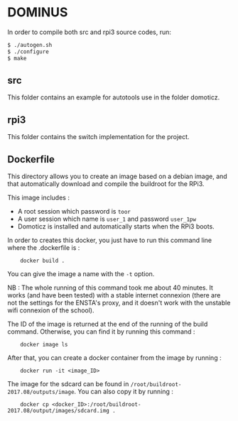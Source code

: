 # DOMINUS

In order to compile both src and rpi3 source codes, run:

```` bash
$ ./autogen.sh
$ ./configure
$ make
````

## src

This folder contains an example for autotools use in the folder domoticz.

## rpi3

This folder contains the switch implementation for the project.


## Dockerfile

This directory allows you to create an image based on a debian image, and that automatically download and compile the buildroot for the RPi3.

This image includes :
* A root session which password is `toor`
* A user session which name is `user_1` and password `user_1pw`
* Domoticz is installed and automatically starts when the RPi3 boots.

In order to creates this docker, you just have to run this command line where the .dockerfile is :

		docker build .

You can give the image a name with the `-t` option.

NB : The whole running of this command took me about 40 minutes. It works (and have been tested) with a stable internet connexion (there are not the settings for the ENSTA's proxy, and it doesn't work with the unstable wifi connexion of the school).


The ID of the image is returned at the end of the running of the build command. Otherwise, you can find it by running this command :

		docker image ls

After that, you can create a docker container from the image by running :

		docker run -it <image_ID> 

The image for the sdcard can be found in `/root/buildroot-2017.08/outputs/image`. 
You can also copy it by running :

		docker cp <docker_ID>:/root/buildroot-2017.08/output/images/sdcard.img .

